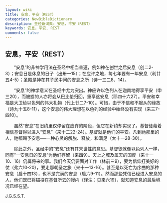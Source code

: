 ```yaml
---
layout: wiki
title: 安息，平安（REST）
categories: NewBibleDictionary
description: 圣经新词典: 安息，平安（REST）
keywords: 安息，平安, REST
comments: false
---
```


## 安息，平安（REST）

　　“安息”的非神学用法在圣经中相当普遍，例如神在创世之后安息（创二2-3）；安息日是休息的日子（出卅一15）；在应许之地，每七年要有一年安息（利廿五4-5）；圣殿是神在其子民中间的安息之所（诗一三二8、14）。

　　“安息”的神学意义在圣经中尤为突出。神应许以色列人在迦南地得享平安（申三20），而被掳的人亦将会从巴比伦归回，重享这安息（耶四十六27）。平安和幸福是大卫给以色列的伟大礼物（代上廿二7-10）。可惜，由于不信和不服从的缘故（诗九十五8-11），这个安息的伟大理想在以色列的经验中始终没有实现（来三7-四10）。

　　虽然“安息”在旧约里仅停留在应许的阶段，但它在新约却实现了。基督徒藉着相信基督得以进入“安息”（来十二22-24）。基督就是他们的平安。凡到祂那里的人，祂都赐予安息──一种心灵的解脱、释放，和满足（太十一28-30）。

　　除此之外，圣经中的“安息”还有其末世性的意思。基督徒就像以色列人一样，同有“一安息日的安息”为他们存留（来四9）。天上之城及属天的国度（来十一10、16）仍属将来的事。我们今天仍要面对工作（林前三9），要为信仰打美好的仗（弗六10-20），要走那朝圣之旅（来十一13-16）。甚至是以死亡为序曲的那种安息（启十四13），也不是完满的安息（启六9-11）。然而那些凭信已经进入安息的人，他们既已将锚投在基督所去的幔内〔译注：见来六19〕，就知道安息的最后境况已经在望。

J.G.S.S.T.








